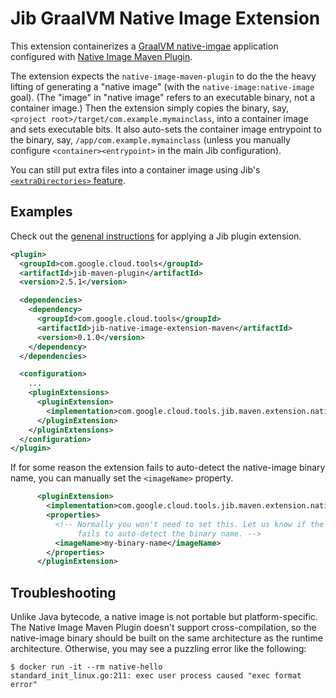 # Jib GraalVM Native Image Extension

This extension containerizes a [GraalVM native-imgae](https://www.graalvm.org/docs/reference-manual/native-image/) application configured with [Native Image Maven Plugin](https://www.graalvm.org/docs/reference-manual/native-image/#integration-with-maven).

The extension expects the `native-image-maven-plugin` to do the the heavy lifting of generating a "native image" (with the `native-image:native-image` goal). (The "image" in "native image" refers to an executable binary, not a container image.) Then the extension simply copies the binary, say, `<project root>/target/com.example.mymainclass`, into a container image and sets executable bits. It also auto-sets the container image entrypoint to the binary, say, `/app/com.example.mymainclass` (unless you manually configure `<container><entrypoint>` in the main Jib configuration).

You can still put extra files into a container image using Jib's [`<extraDirectories>` feature](https://github.com/GoogleContainerTools/jib/tree/master/jib-maven-plugin#adding-arbitrary-files-to-the-image).

## Examples

Check out the [genenal instructions](../../README.md#using-jib-plugin-extensions) for applying a Jib plugin extension.

```xml
<plugin>
  <groupId>com.google.cloud.tools</groupId>
  <artifactId>jib-maven-plugin</artifactId>
  <version>2.5.1</version>

  <dependencies>
    <dependency>
      <groupId>com.google.cloud.tools</groupId>
      <artifactId>jib-native-image-extension-maven</artifactId>
      <version>0.1.0</version>
    </dependency>
  </dependencies>

  <configuration>
    ...
    <pluginExtensions>
      <pluginExtension>
        <implementation>com.google.cloud.tools.jib.maven.extension.nativeimage.JibNativeImageExtension</implementation>
      </pluginExtension>
    </pluginExtensions>
  </configuration>
</plugin>
```

If for some reason the extension fails to auto-detect the native-image binary name, you can manually set the `<imageName>` property.
```xml
      <pluginExtension>
        <implementation>com.google.cloud.tools.jib.maven.extension.nativeimage.JibNativeImageExtension</implementation>
        <properties>
          <!-- Normally you won't need to set this. Let us know if the extension
               fails to auto-detect the binary name. -->
          <imageName>my-binary-name</imageName>
        </properties>
      </pluginExtension>
```

## Troubleshooting

Unlike Java bytecode, a native image is not portable but platform-specific. The Native Image Maven Plugin doesn't support cross-compilation, so the native-image binary should be built on the same architecture as the runtime architecture. Otherwise, you may see a puzzling error like the following:

```
$ docker run -it --rm native-hello
standard_init_linux.go:211: exec user process caused "exec format error"
```
